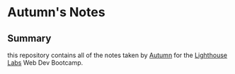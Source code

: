 # Autumn's Notes

## Summary

this repository contains all of the notes taken by [Autumn](https://github.com/Mosse-Sox) for the [Lighthouse Labs](https://www.lighthouselabs.ca/) Web Dev Bootcamp.